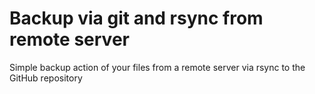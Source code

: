 # Backup via git and rsync from remote server
Simple backup action of your files from a remote server via rsync to the GitHub repository
